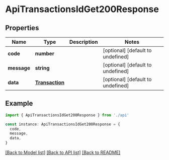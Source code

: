 # ApiTransactionsIdGet200Response

## Properties

| Name        | Type                              | Description | Notes                             |
| ----------- | --------------------------------- | ----------- | --------------------------------- |
| **code**    | **number**                        |             | [optional] [default to undefined] |
| **message** | **string**                        |             | [optional] [default to undefined] |
| **data**    | [**Transaction**](Transaction.md) |             | [optional] [default to undefined] |

## Example

```typescript
import { ApiTransactionsIdGet200Response } from './api'

const instance: ApiTransactionsIdGet200Response = {
  code,
  message,
  data,
}
```

[[Back to Model list]](../README.md#documentation-for-models) [[Back to API list]](../README.md#documentation-for-api-endpoints) [[Back to README]](../README.md)
